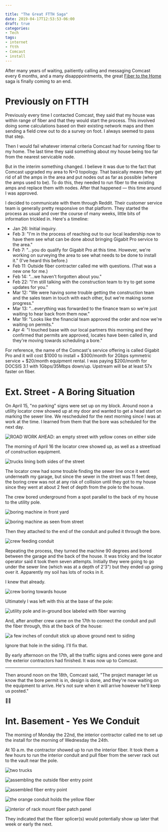 ```yaml
---

title: "The Great FTTH Saga"
date: 2019-04-17T12:53:53-06:00
draft: true
categories:
- Tech
tags:
- internet
- ftth
- Comcast
- install
---
```


After many years of waiting, paitiently calling and messaging Comcast every 6 months, and a many disapppointments, the great [Fiber to the Home](https://en.wikipedia.org/wiki/Fiber_to_the_x) saga is finally coming to an end.

<!--more-->

# Previously on FTTH

Previously every time I contacted Comcast, they said that my house was within range of fiber and that they would start the process. This involved doing some calculations based on their existing network maps and then sending a field crew out to do a survey on foot. I always seemed to pass that step.

Then I would fail whatever internal criteria Comcast had for running fiber to my home. The last time they said something about my house being too far from the nearest servicable node.

But in the interim something changed. I believe it was due to the fact that Comcast upgraded my area to N+0 topology. That basically means they get rid of all the amps in the area and put nodes out as far as possible (where the amps used to be). To do this, they needed to run fiber to the existing amps and replace them with nodes. After that happened — this time around I was approved.

I decided to communicate with them through Reddit. Their customer service team is generally pretty responsive on that platform. They started the process as usual and over the course of many weeks, little bits of information trickled in. Here's a timeline:

* Jan 26: Initial inquiry.
* Feb 3: "I'm in the process of reaching out to our local leadership now to have them see what can be done about bringing Gigabit Pro service to the area."
* Feb 7: "...you do qualify for Gigabit Pro at this time. However, we're working on surveying the area to see what needs to be done to install it." (I've heard this before.)
* Feb 11: Outside fiber contracter called me with questions. (That was a new one for me.)
* Feb 14: "...we haven't forgotten about you."
* Feb 22: "I'm still talking with the construction team to try to get some updates for you."
* Mar 12: "We were having some trouble getting the construction team and the sales team in touch with each other, but we're making some progress."
* Mar 13: "...everything was forwarded to the finance team so we're just waiting to hear back from them now."
* Mar 19: "Looks like the financial team approved the order and now we're waiting on permits."
* Apr 4: "I touched base with our local partners this morning and they confirmed that permits are approved, locates have been called in, and they're moving towards scheduling a bore."

For reference, the name of the Comcast's service offering is called Gigabit Pro and it will cost $1000 to install + $300/month for 2Gbps symmetric service + $20/month equipment rental. I was paying $200/month for DOCSIS 3.1 with 1Gbps/35Mbps down/up. Upstream will be at least 57x faster on fiber.

# Ext. Street - A Boring Situation

On April 15, "no parking" signs were set up on my block. Around noon a utility locator crew showed up at my door and wanted to get a head start on marking the sewer line. We rescheduled for the next morning since I was at work at the time. I learned from them that the bore was scheduled for the next day.

![ROAD WORK AHEAD: an empty street with yellow cones on either side](/images/IMG_20190415_153642995.jpg)

The morning of April 16 the locator crew showed up, as well as a streetload of construction equipment.

![trucks lining both sides of the street](/images/IMG_20190416_133708849.jpg)

The locator crew had some trouble finding the sewer line once it went underneath my garage, but since the sewer in the street was 11 feet deep, the boring crew was not at any risk of collision until they got to my house since they went at about 2 feet of depth from the pole to the house.

The crew bored underground from a spot parallel to the back of my house to the utility pole.

![boring machine in front yard](/images/IMG_20190416_134312219_HDR.jpg)

![boring machine as seen from street](/images/IMG_20190416_134350428_HDR.jpg)

Then they attached to the end of the conduit and pulled it through the bore.

![crew feeding conduit](/images/IMG_20190416_134338560_HDR.jpg)

Repeating the process, they turned the machine 90 degrees and bored between the garage and the back of the house. It was tricky and the locator operator said it took them seven attempts. Initially they were going to go under the sewer line (which was at a depth of 2'3") but they ended up going over it. Apparently my soil has lots of rocks in it.

I knew that already.

![crew boring towards house](/images/IMG_20190416_140340437_HDR.jpg)

Ultimately I was left with this at the base of the pole:

![utility pole and in-ground box labeled with fiber warning](/images/IMG_20190416_140015817_HDR.jpg)

And, after another crew came on the 17th to connect the conduit and pull the fiber through, this at the back of the house:

![a few inches of conduit stick up above ground next to siding](/images/IMG_20190417_123627876_HDR.jpg)

Ignore that hole in the siding. I'll fix that.

By early afternoon on the 17th, all the traffic signs and cones were gone and the exterior contractors had finished. It was now up to Comcast.

----

Then around noon on the 18th, Comcast said, "The project manager let us know that the bore permit is in, design is done, and they're now waiting on the equipment to arrive. He's not sure when it will arrive however he'll keep us posted."

:man_facepalming:

# Int. Basement - Yes We Conduit

The morning of Monday the 22nd, the interior contractor called me to set up the install for the morning of Wednesday the 24th.

At 10 a.m. the contractor showed up to run the interior fiber. It took them a few hours to run the interior conduit and pull fiber from the server rack out to the vault near the pole.

![two trucks](/images/IMG_20190424_124349924_HDR.jpg)

![assembling the outside fiber entry point](/images/IMG_20190424_105523297.jpg)

![assembled fiber entry point](/images/IMG_20190424_124221080_HDR.jpg)

![the orange conduit holds the yellow fiber](/images/IMG_20190424_124630999.jpg)

![interior of rack mount fiber patch panel](/images/IMG_20190424_124742031.jpg)

They indicated that the fiber splicer(s) would potentially show up later that week or early the next.

